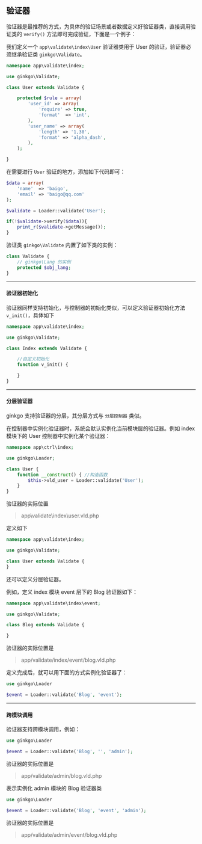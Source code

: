 ## 验证器

验证器是最推荐的方式，为具体的验证场景或者数据定义好验证器类，直接调用验证类的 `verify()` 方法即可完成验证，下面是一个例子：

我们定义一个 `app\validate\index\User` 验证器类用于 User 的验证，验证器必须继承验证类 `ginkgo\Validate`。

``` php
namespace app\validate\index;

use ginkgo\Validate;

class User extends Validate {

    protected $rule = array(
        'user_id' => array(
            'require' => true,
            'format'  => 'int',
        ),
        'user_name' => array(
            'length' => '1,30',
            'format' => 'alpha_dash',
        ),
    );

}
```

在需要进行 `User` 验证的地方，添加如下代码即可：

``` php
$data = array(
    'name'  => 'baigo',
    'email' => 'baigo@qq.com'
);

$validate = Loader::validate('User');

if(!$validate->verify($data)){
    print_r($validate->getMessage());
}
```

验证类 `ginkgo\Validate` 内置了如下类的实例：

``` php
class Validate {
    // ginkgo\Lang 的实例
    protected $obj_lang;
}
```

----------

#### 验证器初始化

验证器同样支持初始化，与控制器的初始化类似，可以定义验证器初始化方法 `v_init()`，具体如下

``` php
namespace app\validate\index;

use ginkgo\Validate;

class Index extends Validate {

    //自定义初始化
    function v_init() {

    }
}
```

----------

#### 分层验证器

ginkgo 支持验证器的分层，其分层方式与 `分层控制器` 类似。

在控制器中实例化验证器时，系统会默认实例化当前模块层的验证器。例如 index 模块下的 User 控制器中实例化某个验证器：

``` php
namespace app\ctrl\index;

use ginkgo\Loader;

class User {
    function __construct() { //构造函数
        $this->vld_user = Loader::validate('User');
    }
}
```

验证器的实际位置

> app\validate\index\user.vld.php

定义如下

``` php
namespace app\validate\index;

use ginkgo\Validate;

class User extends Validate {
}
```

还可以定义分层验证器。

例如，定义 index 模块 event 层下的 Blog 验证器如下：

``` php
namespace app\validate\index\event;

use ginkgo\Validate;

class Blog extends Validate {

}
```

验证器的实际位置是

> app/validate/index/event/blog.vld.php

定义完成后，就可以用下面的方式实例化验证器了：

``` php
use ginkgo\Loader

$event = Loader::validate('Blog', 'event');
```
----------

#### 跨模块调用

验证器支持跨模块调用，例如：

``` php
use ginkgo\Loader

$event = Loader::validate('Blog', '', 'admin');
```

验证器的实际位置是

> app/validate/admin/blog.vld.php

表示实例化 admin 模块的 Blog 验证器类

``` php
use ginkgo\Loader

$event = Loader::validate('Blog', 'event', 'admin');
```

验证器的实际位置是

> app/validate/admin/event/blog.vld.php

